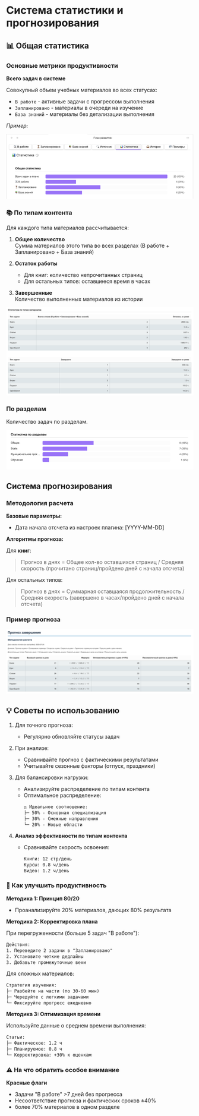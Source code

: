 # Система статистики и прогнозирования

## 📊 Общая статистика

### Основные метрики продуктивности

**Всего задач в системе**  

Совокупный объем учебных материалов во всех статусах:

- `В работе` - активные задачи с прогрессом выполнения
- `Запланировано` - материалы в очереди на изучение  
- `База знаний` - материалы без детализации выполнения

*Пример:*  

![Пример вывода статистики](images/stats_common.png)

### 📚 По типам контента

Для каждого типа материалов рассчитывается:

1. **Общее количество**  
   Сумма материалов этого типа во всех разделах (В работе + Запланировано + База знаний)

2. **Остаток работы**
	- Для книг: количество непрочитанных страниц
	- Для остальных типов: оставшееся время в часах

3. **Завершенные**  
   Количество выполненных материалов из истории

![Пример вывода статистики](images/stats_types.png)

### По разделам

Количество задач по разделам.

![img.png](images/stats_sections.png)

## Система прогнозирования

### Методология расчета

**Базовые параметры:**

- Дата начала отсчета из настроек плагина: [YYYY-MM-DD]

**Алгоритмы прогноза:**

Для **книг**:

> Прогноз в днях = Общее кол-во оставшихся страниц / Средняя скорость (прочитано страниц/пройдено дней с начала отсчета)

Для остальных типов:

> Прогноз в днях = Суммарная оставшаяся продолжительность / Средняя скорость (завершено в часах/пройдено дней с начала отсчета)

### Пример прогноза

![Пример прогноза](images/forecast.png)

## 💡 Советы по использованию

1. Для точного прогноза:
	- Регулярно обновляйте статусы задач

2. При анализе:
	- Сравнивайте прогноз с фактическими результатами
	- Учитывайте сезонные факторы (отпуск, праздники)

3. Для балансировки нагрузки:
	- Анализируйте распределение по типам контента
	- Оптимальное распределение:
	  ```text
	  ⚖️ Идеальное соотношение:
	  ├─ 50% - Основная специализация
	  ├─ 30% - Смежные направления
	  └─ 20% - Новые области
	  ```

4. **Анализ эффективности по типам контента**
	- Сравнивайте скорость освоения:
	  ```text
	  Книги: 12 стр/день  
	  Курсы: 0.8 ч/день
	  Видео: 1.2 ч/день
	  ```

### 🚀 Как улучшить продуктивность

**Методика 1: Принцип 80/20**

- Проанализируйте 20% материалов, дающих 80% результата

**Методика 2: Корректировка плана**

При перегруженности (больше 5 задач "В работе"):

```text
Действия:
1. Переведите 2 задачи в "Запланировано"
2. Установите четкие дедлайны
3. Добавьте промежуточные вехи
```

Для сложных материалов:

```text
Стратегия изучения:
├─ Разбейте на части (по 30-60 мин)
├─ Чередуйте с легкими задачами
└─ Фиксируйте прогресс ежедневно
```

**Методика 3: Оптимизация времени**

Используйте данные о среднем времени выполнения:

```text
Статьи:
├─ Фактическое: 1.2 ч
├─ Планируемое: 0.8 ч
└─ Корректировка: +30% к оценкам
```

### ⚠️ На что обратить особое внимание

**Красные флаги**

- Задачи "В работе" >7 дней без прогресса
- Несоответствие прогноза и фактических сроков ±40%
- более 70% материалов в одном разделе
